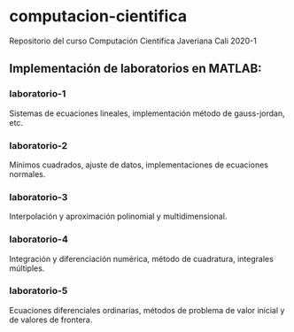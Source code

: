 # computacion-cientifica
Repositorio del curso Computación Científica Javeriana Cali 2020-1

## Implementación de laboratorios en MATLAB:

### laboratorio-1
Sistemas de ecuaciones lineales, implementación método de gauss-jordan, etc.

### laboratorio-2
Mínimos cuadrados, ajuste de datos, implementaciones de ecuaciones normales.

### laboratorio-3
Interpolación y aproximación polinomial y multidimensional.

### laboratorio-4
Integración y diferenciación numérica, método de cuadratura, integrales múltiples.

### laboratorio-5
Ecuaciones diferenciales ordinarias, métodos de problema de valor inicial y de valores de frontera.
